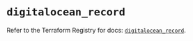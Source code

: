 # `digitalocean_record`

Refer to the Terraform Registry for docs: [`digitalocean_record`](https://registry.terraform.io/providers/digitalocean/digitalocean/2.40.0/docs/resources/record).
